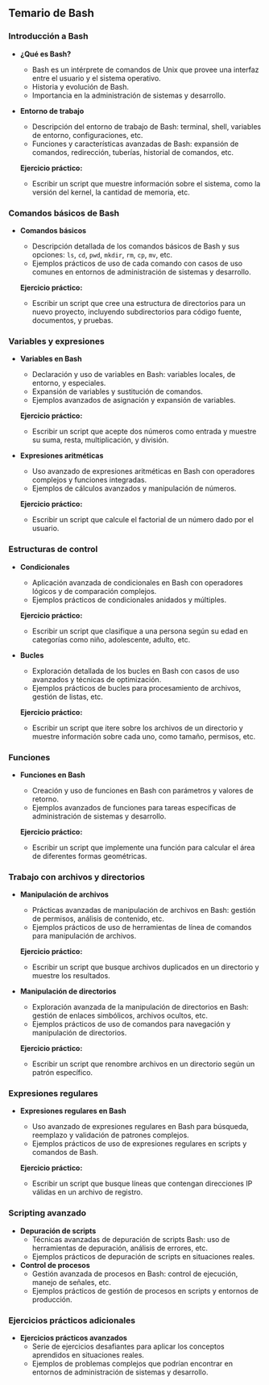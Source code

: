 ## Temario de Bash

### Introducción a Bash
- **¿Qué es Bash?**
  - Bash es un intérprete de comandos de Unix que provee una interfaz entre el usuario y el sistema operativo.
  - Historia y evolución de Bash.
  - Importancia en la administración de sistemas y desarrollo.

- **Entorno de trabajo**
  - Descripción del entorno de trabajo de Bash: terminal, shell, variables de entorno, configuraciones, etc.
  - Funciones y características avanzadas de Bash: expansión de comandos, redirección, tuberías, historial de comandos, etc.
  
  **Ejercicio práctico:**
  - Escribir un script que muestre información sobre el sistema, como la versión del kernel, la cantidad de memoria, etc.

### Comandos básicos de Bash
- **Comandos básicos**
  - Descripción detallada de los comandos básicos de Bash y sus opciones: `ls`, `cd`, `pwd`, `mkdir`, `rm`, `cp`, `mv`, etc.
  - Ejemplos prácticos de uso de cada comando con casos de uso comunes en entornos de administración de sistemas y desarrollo.

  **Ejercicio práctico:**
  - Escribir un script que cree una estructura de directorios para un nuevo proyecto, incluyendo subdirectorios para código fuente, documentos, y pruebas.

### Variables y expresiones
- **Variables en Bash**
  - Declaración y uso de variables en Bash: variables locales, de entorno, y especiales.
  - Expansión de variables y sustitución de comandos.
  - Ejemplos avanzados de asignación y expansión de variables.
  
  **Ejercicio práctico:**
  - Escribir un script que acepte dos números como entrada y muestre su suma, resta, multiplicación, y división.

- **Expresiones aritméticas**
  - Uso avanzado de expresiones aritméticas en Bash con operadores complejos y funciones integradas.
  - Ejemplos de cálculos avanzados y manipulación de números.

  **Ejercicio práctico:**
  - Escribir un script que calcule el factorial de un número dado por el usuario.

### Estructuras de control
- **Condicionales**
  - Aplicación avanzada de condicionales en Bash con operadores lógicos y de comparación complejos.
  - Ejemplos prácticos de condicionales anidados y múltiples.

  **Ejercicio práctico:**
  - Escribir un script que clasifique a una persona según su edad en categorías como niño, adolescente, adulto, etc.

- **Bucles**
  - Exploración detallada de los bucles en Bash con casos de uso avanzados y técnicas de optimización.
  - Ejemplos prácticos de bucles para procesamiento de archivos, gestión de listas, etc.

  **Ejercicio práctico:**
  - Escribir un script que itere sobre los archivos de un directorio y muestre información sobre cada uno, como tamaño, permisos, etc.

### Funciones
- **Funciones en Bash**
  - Creación y uso de funciones en Bash con parámetros y valores de retorno.
  - Ejemplos avanzados de funciones para tareas específicas de administración de sistemas y desarrollo.

  **Ejercicio práctico:**
  - Escribir un script que implemente una función para calcular el área de diferentes formas geométricas.

### Trabajo con archivos y directorios
- **Manipulación de archivos**
  - Prácticas avanzadas de manipulación de archivos en Bash: gestión de permisos, análisis de contenido, etc.
  - Ejemplos prácticos de uso de herramientas de línea de comandos para manipulación de archivos.

  **Ejercicio práctico:**
  - Escribir un script que busque archivos duplicados en un directorio y muestre los resultados.

- **Manipulación de directorios**
  - Exploración avanzada de la manipulación de directorios en Bash: gestión de enlaces simbólicos, archivos ocultos, etc.
  - Ejemplos prácticos de uso de comandos para navegación y manipulación de directorios.

  **Ejercicio práctico:**
  - Escribir un script que renombre archivos en un directorio según un patrón específico.

### Expresiones regulares
- **Expresiones regulares en Bash**
  - Uso avanzado de expresiones regulares en Bash para búsqueda, reemplazo y validación de patrones complejos.
  - Ejemplos prácticos de uso de expresiones regulares en scripts y comandos de Bash.

  **Ejercicio práctico:**
  - Escribir un script que busque líneas que contengan direcciones IP válidas en un archivo de registro.

### Scripting avanzado
- **Depuración de scripts**
  - Técnicas avanzadas de depuración de scripts Bash: uso de herramientas de depuración, análisis de errores, etc.
  - Ejemplos prácticos de depuración de scripts en situaciones reales.
- **Control de procesos**
  - Gestión avanzada de procesos en Bash: control de ejecución, manejo de señales, etc.
  - Ejemplos prácticos de gestión de procesos en scripts y entornos de producción.

### Ejercicios prácticos adicionales
- **Ejercicios prácticos avanzados**
  - Serie de ejercicios desafiantes para aplicar los conceptos aprendidos en situaciones reales.
  - Ejemplos de problemas complejos que podrían encontrar en entornos de administración de sistemas y desarrollo.
